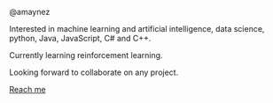 @amaynez

Interested in machine learning and artificial intelligence, data science, python, Java, JavaScript, C# and C++.

Currently learning reinforcement learning.

Looking forward to collaborate on any project.

[Reach me](https://amaynez.github.io/about/)
